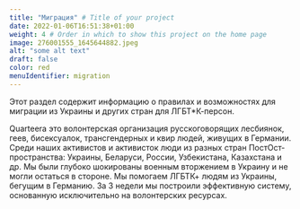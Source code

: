 ```yaml
---
title: "Миграция" # Title of your project
date: 2022-01-06T16:51:38+01:00
weight: 4 # Order in which to show this project on the home page
image: 276001555_1645644882.jpeg
alt: "some alt text"
draft: false
color: red
menuIdentifier: migration
---
```

Этот раздел содержит информацию о правилах и возможностях для миграции из Украины и других стран для ЛГБТ*К-персон.

Quarteera это волонтерская организация русскоговорящих лесбиянок, геев, бисексуалок, трансгендерных и квир людей, живущих в Германии. Среди наших активистов и активисток люди из разных стран ПостОст-пространства: Украины, Беларуси, России, Узбекистана, Казахстана и др. Мы были глубоко шокированы военным вторжением в Украину и не могли остаться в стороне. Мы помогаем ЛГБТК+ людям из Украины, бегущим в Германию. За 3 недели мы построили эффективную систему, основанную исключительно на волонтерских ресурсах. 
